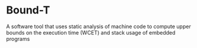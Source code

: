 # Bound-T
 A software tool that uses static analysis of machine code to compute upper bounds on the execution time (WCET) and stack usage of embedded programs
